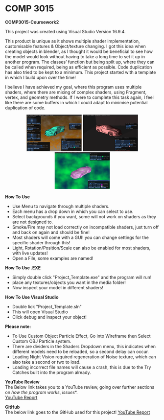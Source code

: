 # COMP 3015
**COMP3015-Coursework2**

This project was created using Visual Studio Version 16.9.4.

This product is unique as it shows multiple shader implementation, customisable features & Object/texture changing. I got this idea when creating objects in blender, as I thought it would be beneficial to see how the model would look without having to take a long time to set it up in another program. The classes’ function but being spilt up, where they can be called when required, being as efficient as possible. Code duplication has also tried to be kept to a minimum. This project started with a template in which I build upon over the time!

I believe I have achieved my goal, where this program uses multiple shaders, where there are mixing of complex shaders, using Fragment, vertex, and geometry methods. If I were to complete this task again, I feel like there are some buffers in which I could adapt to minimise potential duplication of code.

<p align="center">
    <img src="./READMEItems/Silhouette.png" width="180" height="120" />
    <img src="./READMEItems/Mix2.png" width="180" height="120" />
    <img src="./READMEItems/Wireframe.png" width="180" height="120" />
</p>

**How To Use**
* Use Menu to navigate through multiple shaders.
* Each menu has a drop down in which you can select to use.
* Select backgrounds if you want, some will not work on shaders as they are not designed to.
* Smoke/Fire may not load correctly on incompatible shaders, just turn off and back on again and should be fine!
* Most shaders will come with a GUI! you can change settings for the specific shader through this!
* Light, Rotation/Position/Scale can also be enabled for most shaders, with live updates!
* Open a File, some examples are named!

**How To Use .EXE**
* Simply double click "Project_Template.exe" and the program will run!
* place any textures/objects you want in the media folder!
* Now inspect your model in different shaders!

**How To Use Visual Studio**
* Double lick "Project_Template.sln"
* This will open Visual Studio
* Click debug and inspect your object!

**Please note:**
* To Use Custom Object Particle Effect, Go into Wireframe then Select Custom OBJ Particle system.
* There are dividers in the Shaders Dropdown menu, this indicates when different models need to be reloaded, so a second delay can occur.
* Loading Night Vision required regeneration of Noise texture, which can also take a second or two to load.
* Loading incorrect file names will cause a crash, this is due to the Try Catches built into the program already.

**YouTube Review**<br/>
The Below link takes you to a YouTube review, going over further sections on *how the program works*, *issues**.<br/>
[YouTube Report](https://www.youtube.com/watch?v=wmML_VfguK0&ab_channel=NickClothier)

**GitHub**<br/>
The below link goes to the GitHub used for this project!
[YouTube Report](https://github.com/Nick1441/COMP3015-CW2)